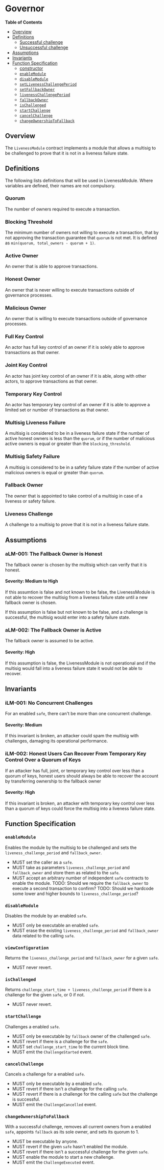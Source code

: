 # Governor

<!-- START doctoc generated TOC please keep comment here to allow auto update -->
<!-- DON'T EDIT THIS SECTION, INSTEAD RE-RUN doctoc TO UPDATE -->
**Table of Contents**

- [Overview](#overview)
- [Definitions](#definitions)
  - [Successful challenge](#successful-challenge)
  - [Unsuccessful challenge](#unsuccessful-challenge)
- [Assumptions](#assumptions)
- [Invariants](#invariants)
- [Function Specification](#function-specification)
  - [constructor](#constructor)
  - [`enableModule`](#enablemodule)
  - [`disableModule`](#disablemodule)
  - [`setLivenessChallengePeriod`](#setlivenesschallengeperiod)
  - [`setFallbackOwner`](#setfallbackowner)
  - [`livenessChallengePeriod`](#livenesschallengeperiod)
  - [`fallbackOwner`](#fallbackowner)
  - [`isChallenged`](#ischallenged)
  - [`startChallenge`](#startchallenge)
  - [`cancelChallenge`](#cancelchallenge)
  - [`changeOwnershipToFallback`](#changeownershiptofallback)

<!-- END doctoc generated TOC please keep comment here to allow auto update -->

## Overview

The `LivenessModule` contract implements a module that allows a multisig to be challenged to prove that it is not in a liveness failure state.

## Definitions
The following lists definitions that will be used in LivenessModule. Where variables are defined, their names are not compulsory.

### Quorum
The number of owners required to execute a transaction.

### Blocking Threshold
The minimum number of owners not willing to execute a transaction, that by not approving the transaction guarantee that `quorum` is not met. It is defined as `min(quorum, total_owners - quorum + 1)`.

### Active Owner
An owner that is able to approve transactions.

### Honest Owner
An owner that is never willing to execute transactions outside of governance processes.

### Malicious Owner
An owner that is willing to execute transactions outside of governance processes.

### Full Key Control
An actor has full key control of an owner if it is solely able to approve transactions as that owner.

### Joint Key Control
An actor has joint key control of an owner if it is able, along with other actors, to approve transactions as that owner.

### Temporary Key Control
An actor has temporary key control of an owner if it is able to approve a limited set or number of transactions as that owner.

### Multisig Liveness Failure
A multisig is considered to be in a liveness failure state if the number of active honest owners is less than the `quorum`, or if the number of malicious active owners is equal or greater than the `blocking_threshold`.

### Multisig Safety Failure
A multisig is considered to be in a safety failure state if the number of active malicious owners is equal or greater than `quorum`.

### Fallback Owner
The owner that is appointed to take control of a multisig in case of a liveness or safety failure.

### Liveness Challenge
A challenge to a multisig to prove that it is not in a liveness failure state.

## Assumptions

### aLM-001: The Fallback Owner is Honest
The fallback owner is chosen by the multisig which can verify that it is honest.

#### Severity: Medium to High
If this assumtion is false and not known to be false, the LivenessModule is not able to recover the multisig from a liveness failure state until a new fallback owner is chosen.

If this assumption is false but not known to be false, and a challenge is successful, the multisig would enter into a safety failure state.

### aLM-002: The Fallback Owner is Active
The fallback owner is assumed to be active.

#### Severity: High
If this assumption is false, the LivenessModule is not operational and if the multisig would fall into a liveness failure state it would not be able to recover.

## Invariants

### iLM-001: No Concurrent Challenges
For an enabled `safe`, there can't be more than one concurrent challenge.

#### Severity: Medium
If this invariant is broken, an attacker could spam the multisig with challenges, damaging its operational performance.

### iLM-002: Honest Users Can Recover From Temporary Key Control Over a Quorum of Keys
If an attacker has full, joint, or temporary key control over less than a quorum of keys, honest users should always be able to recover the account by transferring ownership to the fallback owner

#### Severity: High
If this invariant is broken, an attacker with temporary key control over less than a quorum of keys could force the multisig into a liveness failure state.

## Function Specification

### `enableModule`
Enables the module by the multisig to be challenged and sets the `liveness_challenge_period` and `fallback_owner`.

- MUST set the caller as a `safe`.
- MUST take as parameters `liveness_challenge_period` and `fallback_owner` and store them as related to the `safe`.
- MUST accept an arbitrary number of independent `safe` contracts to enable the module.
TODO: Should we require the `fallback_owner` to execute a second transaction to confirm?
TODO: Should we hardcode some lower and higher bounds to `liveness_challenge_period`?

### `disableModule`
Disables the module by an enabled `safe`.

- MUST only be executable an enabled `safe`.
- MUST erase the existing `liveness_challenge_period` and `fallback_owner` data related to the calling `safe`.

### `viewConfiguration`
Returns the `liveness_challenge_period` and `fallback_owner` for a given `safe`.

- MUST never revert.

### `isChallenged`
Returns `challenge_start_time + liveness_challenge_period` if there is a challenge for the given `safe`, or 0 if not.

- MUST never revert.

### `startChallenge`
Challenges a enabled `safe`.

- MUST only be executable by `fallback` owner of the challenged `safe`.
- MUST revert if there is a challenge for the `safe`.
- MUST set `challenge_start_time` to the current block time.
- MUST emit the `ChallengeStarted` event.

### `cancelChallenge`

Cancels a challenge for a enabled `safe`.

- MUST only be executable by a enabled `safe`.
- MUST revert if there isn't a challenge for the calling `safe`.
- MUST revert if there is a challenge for the calling `safe` but the challenge is successful.
- MUST emit the `ChallengeCancelled` event.

### `changeOwnershipToFallback`

With a successful challenge, removes all current owners from a enabled `safe`, appoints `fallback` as its sole owner, and sets its quorum to 1.

- MUST be executable by anyone.
- MUST revert if the given `safe` hasn't enabled the module.
- MUST revert if there isn't a successful challenge for the given `safe`.
- MUST enable the module to start a new challenge.
- MUST emit the `ChallengeExecuted` event.
